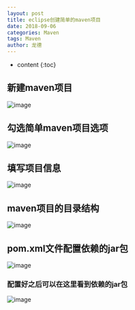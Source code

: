 ```yaml
---
layout: post
title: eclipse创建简单的maven项目
date: 2018-09-06
categories: Maven
tags: Maven
author: 龙德
---
```


* content
{:toc}

## 新建maven项目

![image](https://i.loli.net/2018/09/06/5b91277b533aa.jpg)

## 勾选简单maven项目选项

![image](https://i.loli.net/2018/09/06/5b9127ba12a4f.jpg)




## 填写项目信息

![image](https://i.loli.net/2018/09/06/5b9127f1a1aa6.jpg)

## maven项目的目录结构

![image](https://i.loli.net/2018/09/06/5b9128402f392.jpg)

## pom.xml文件配置依赖的jar包

![image](https://i.loli.net/2018/09/06/5b91286296bcc.jpg)

### 配置好之后可以在这里看到依赖的jar包

![image](https://i.loli.net/2018/09/06/5b9128a3c61ae.jpg)


